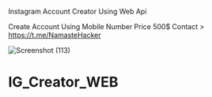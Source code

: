 Instagram Account Creator Using Web Api

Create Account Using Mobile Number
Price 500$
Contact > https://t.me/NamasteHacker

![Screenshot (113)](https://user-images.githubusercontent.com/95855028/231895004-a4142b7b-7c82-40bc-9c9c-cae14c3b5774.png)
# IG_Creator_WEB
